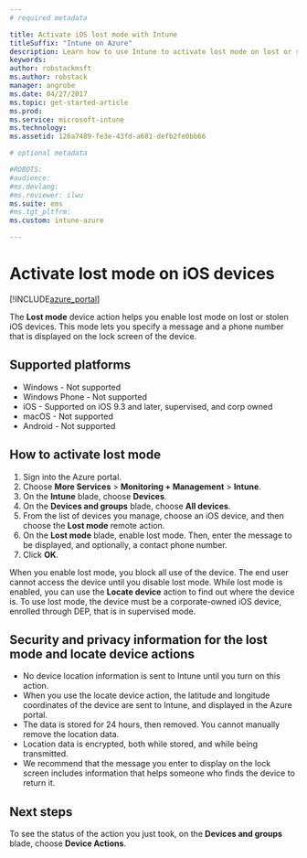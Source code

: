 ```yaml
---
# required metadata

title: Activate iOS lost mode with Intune 
titleSuffix: "Intune on Azure"
description: Learn how to use Intune to activate lost mode on lost or stolen iOS devices."
keywords:
author: robstackmsft
ms.author: robstack
manager: angrobe
ms.date: 04/27/2017
ms.topic: get-started-article
ms.prod:
ms.service: microsoft-intune
ms.technology:
ms.assetid: 126a7489-fe3e-43fd-a681-defb2fe0bb66

# optional metadata

#ROBOTS:
#audience:
#ms.devlang:
#ms.reviewer: ilwu
ms.suite: ems
#ms.tgt_pltfrm:
ms.custom: intune-azure

---
```


# Activate lost mode on iOS devices


[!INCLUDE[azure_portal](./includes/azure_portal.md)]

The **Lost mode** device action helps you enable lost mode on lost or stolen iOS devices. This mode lets you specify a message and a phone number that is displayed on the lock screen of the device.

## Supported platforms

- Windows - Not supported
- Windows Phone - Not supported
- iOS - Supported on iOS 9.3 and later, supervised, and corp owned
- macOS - Not supported
- Android - Not supported

## How to activate lost mode

1. Sign into the Azure portal.
2. Choose **More Services** > **Monitoring + Management** > **Intune**.
3. On the **Intune** blade, choose **Devices**.
4. On the **Devices and groups** blade, choose **All devices**.
5. From the list of devices you manage, choose an iOS device, and then choose the **Lost mode** remote action.
6. On the **Lost mode** blade, enable lost mode. Then, enter the message to be displayed, and optionally, a contact phone number.
7. Click **OK**.

When you enable lost mode, you block all use of the device. The end user cannot access the device until you disable lost mode. While lost mode is enabled, you can use the **Locate device** action to find out where the device is.
To use lost mode, the device must be a corporate-owned iOS device, enrolled through DEP, that is in supervised mode.

## Security and privacy information for the lost mode and locate device actions
- No device location information is sent to Intune until you turn on this action.
- When you use the locate device action, the latitude and longitude coordinates of the device are sent to Intune, and displayed in the Azure portal.
- The data is stored for 24 hours, then removed. You cannot manually remove the location data.
- Location data is encrypted, both while stored, and while being transmitted.
- We recommend that the message you enter to display on the lock screen includes information that helps someone who finds the device to return it.

## Next steps

To see the status of the action you just took, on the **Devices and groups** blade, choose **Device Actions**.

